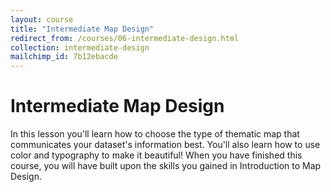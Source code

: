 ```yaml
---
layout: course
title: "Intermediate Map Design"
redirect_from: /courses/06-intermediate-design.html
collection: intermediate-design
mailchimp_id: 7b12ebacde
---
```

# Intermediate Map Design

In this lesson you'll learn how to choose the type of thematic map that communicates your dataset's information best. You'll also learn how to use color and typography to make it beautiful! When you have finished this course, you will have built upon the skills you gained in Introduction to Map Design.
